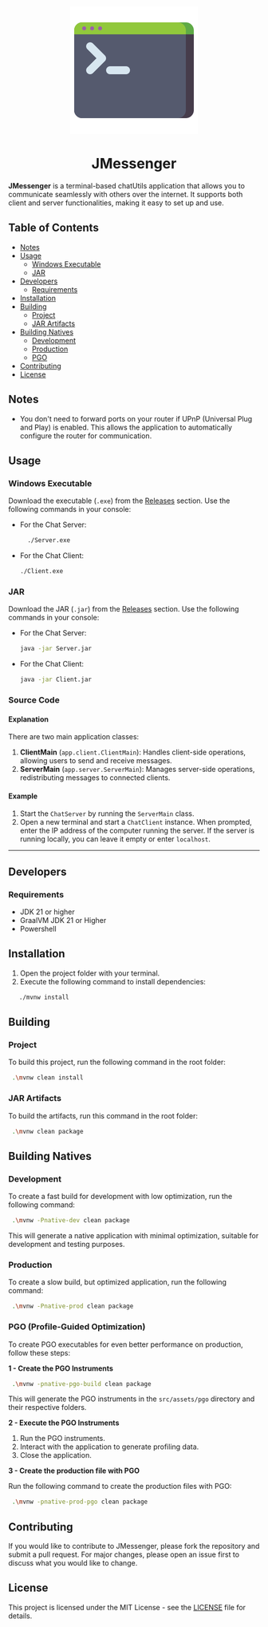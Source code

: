 <!--suppress HtmlDeprecatedAttribute -->
<p align="center"><img src="src/main/resources/images/command.png" alt="command"></p>
<h1 align="center">JMessenger</h1>

**JMessenger** is a terminal-based chatUtils application that allows you to communicate seamlessly
with others over
the internet. It supports both client and server functionalities, making it easy to set up and use.

## Table of Contents

- [Notes](#notes)
- [Usage](#usage)
    - [Windows Executable](#windows-executable)
    - [JAR](#jar)
- [Developers](#developers)
    - [Requirements](#requirements)
- [Installation](#installation)
- [Building](#building)
    - [Project](#project)
    - [JAR Artifacts](#jar-artifacts)
- [Building Natives](#building-natives)
    - [Development](#development)
    - [Production](#production)
    - [PGO](#pgo-profile-guided-optimization)
- [Contributing](#contributing)
- [License](#license)

## Notes

- You don't need to forward ports on your router if UPnP (Universal Plug and Play) is enabled. This
  allows the
  application to automatically configure the router for communication.

## Usage

### Windows Executable

Download the executable (`.exe`) from
the [Releases](https://github.com/FelipeKobra/JavaTerminalChat/releases) section.
Use the following commands in your console:

- For the Chat Server:
  ```bash
    ./Server.exe
  ```
- For the Chat Client:
    ```bash
    ./Client.exe
    ```

### JAR

Download the JAR (`.jar`) from
the [Releases](https://github.com/FelipeKobra/JavaTerminalChat/releases) section. Use the
following commands in your console:

- For the Chat Server:
    ```bash
    java -jar Server.jar
    ```
- For the Chat Client:
    ```bash
  java -jar Client.jar
    ```

### Source Code

#### Explanation

There are two main application classes:

1. **ClientMain** (`app.client.ClientMain`): Handles client-side operations, allowing users to send
   and receive
   messages.
2. **ServerMain** (`app.server.ServerMain`): Manages server-side operations, redistributing messages
   to connected
   clients.

#### Example

1. Start the `ChatServer` by running the `ServerMain` class.
2. Open a new terminal and start a `ChatClient` instance. When prompted, enter the IP address of the
   computer running
   the server. If the server is running locally, you can leave it empty or enter `localhost`.

---

## Developers

### Requirements

- JDK 21 or higher
- GraalVM JDK 21 or Higher
- Powershell

## Installation

1. Open the project folder with your terminal.
2. Execute the following command to install dependencies:

```bash
   ./mvnw install
```

## Building

### Project

To build this project, run the following command in the root folder:

   ```bash
    .\mvnw clean install
   ```

### JAR Artifacts

To build the artifacts, run this command in the root folder:

   ```bash
    .\mvnw clean package
   ```

## Building Natives

### Development

To create a fast build for development with low optimization, run the following command:

   ```bash
    .\mvnw -Pnative-dev clean package
   ```

This will generate a native application with minimal optimization, suitable for development and
testing purposes.

### Production

To create a slow build, but optimized application, run the following command:

   ```bash
    .\mvnw -Pnative-prod clean package
   ```

### PGO (Profile-Guided Optimization)

To create PGO executables for even better performance on production, follow these steps:

**1 - Create the PGO Instruments**

   ```bash
    .\mvnw -pnative-pgo-build clean package
   ```

This will generate the PGO instruments in the `src/assets/pgo`
directory
and their respective folders.

**2 - Execute the PGO Instruments**

1. Run the PGO instruments.
2. Interact with the application to generate profiling data.
3. Close the application.

**3 - Create the production file with PGO**

Run the following command to create the production files with PGO:

   ```bash
    .\mvnw -pnative-prod-pgo clean package
   ```

## Contributing

If you would like to contribute to JMessenger, please fork the repository and submit a pull request.
For major changes,
please open an issue first to discuss what you would like to change.

## License

This project is licensed under the MIT License - see the [LICENSE](LICENSE) file for details.
